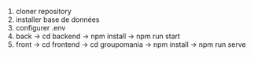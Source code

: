 1) cloner repository
2) installer base de données
3) configurer .env
4) back -> cd backend -> npm install -> npm run start
5) front -> cd frontend -> cd groupomania -> npm install -> npm run serve
